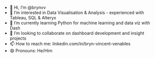 - 👋 Hi, I’m @brynvv
- 👀 I’m interested in Data Visualisation & Analysis - experienced with Tableau, SQL & Alteryx
- 🌱 I’m currently learning Python for machine learning and data viz with Dash
- 💞️ I’m looking to collaborate on dashboard development and insight projects
- 📫 How to reach me: linkedin.com/in/bryn-vincent-venables
- 😄 Pronouns: He/Him
<!-- - ⚡ Fun fact: -->

<!---
brynvv/brynvv is a ✨ special ✨ repository because its `README.md` (this file) appears on your GitHub profile.
You can click the Preview link to take a look at your changes.
--->
